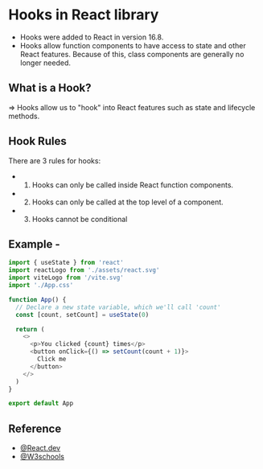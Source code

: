 # Hooks in React library

* Hooks were added to React in version 16.8.
* Hooks allow function components to have access to state and other React features. Because of this, class components are generally no longer needed.

## What is a Hook?
=> Hooks allow us to "hook" into React features such as state and lifecycle methods.

## Hook Rules
There are 3 rules for hooks:
* 1. Hooks can only be called inside React function components.
* 2. Hooks can only be called at the top level of a component.
* 3. Hooks cannot be conditional

## Example -

```Javascript
import { useState } from 'react'
import reactLogo from './assets/react.svg'
import viteLogo from '/vite.svg'
import './App.css'

function App() {
  // Declare a new state variable, which we'll call 'count'
  const [count, setCount] = useState(0)

  return (
    <>
      <p>You clicked {count} times</p>
      <button onClick={() => setCount(count + 1)}>
        Click me
      </button>
    </>
  )
}

export default App

```


## Reference
- [@React.dev](https://react.dev/reference/rules/rules-of-hooks)
- [@W3schools](https://www.w3schools.com/react/react_hooks.asphttps://github.com/vitejs/vite-plugin-react-swc)
